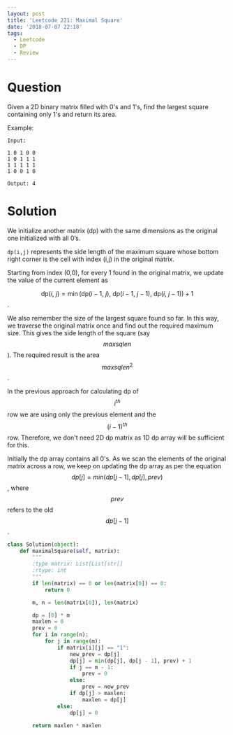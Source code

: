 ```yaml
---
layout: post
title: 'Leetcode 221: Maximal Square'
date: '2018-07-07 22:18'
tags:
  - Leetcode
  - DP
  - Review
---
```


# Question
Given a 2D binary matrix filled with 0's and 1's, find the largest square containing only 1's and return its area.

Example:

```
Input:

1 0 1 0 0
1 0 1 1 1
1 1 1 1 1
1 0 0 1 0

Output: 4
```

# Solution
We initialize another matrix (dp) with the same dimensions as the original one initialized with all 0’s.

`dp(i,j)` represents the side length of the maximum square whose bottom right corner is the cell with index (i,j) in the original matrix.

Starting from index (0,0), for every 1 found in the original matrix, we update the value of the current element as

$$\text{dp}(i,\ j) = \min \big( \text{dp}(i-1,\ j),\ \text{dp}(i-1,\ j-1),\ \text{dp}(i,\ j-1) \big) + 1$$.

We also remember the size of the largest square found so far. In this way, we traverse the original matrix once and find out the required maximum size. This gives the side length of the square (say $$maxsqlen$$). The required result is the area $$maxsqlen^2$$.

In the previous approach for calculating dp of $$i^{th}$$ row we are using only the previous element and the $$(i-1)^{th}$$ row. Therefore, we don't need 2D dp matrix as 1D dp array will be sufficient for this.

Initially the dp array contains all 0's. As we scan the elements of the original matrix across a row, we keep on updating the dp array as per the equation $$dp[j]=min(dp[j-1],dp[j],prev)$$, where $$prev$$ refers to the old $$dp[j-1]$$.

```python
class Solution(object):
    def maximalSquare(self, matrix):
        """
        :type matrix: List[List[str]]
        :rtype: int
        """
        if len(matrix) == 0 or len(matrix[0]) == 0:
            return 0

        m, n = len(matrix[0]), len(matrix)

        dp = [0] * m
        maxlen = 0
        prev = 0
        for i in range(n):
            for j in range(m):
                if matrix[i][j] == "1":
                    new_prev = dp[j]
                    dp[j] = min(dp[j], dp[j - 1], prev) + 1
                    if j == m - 1:
                        prev = 0
                    else:
                        prev = new_prev
                    if dp[j] > maxlen:
                        maxlen = dp[j]
                else:
                    dp[j] = 0

        return maxlen * maxlen
```
